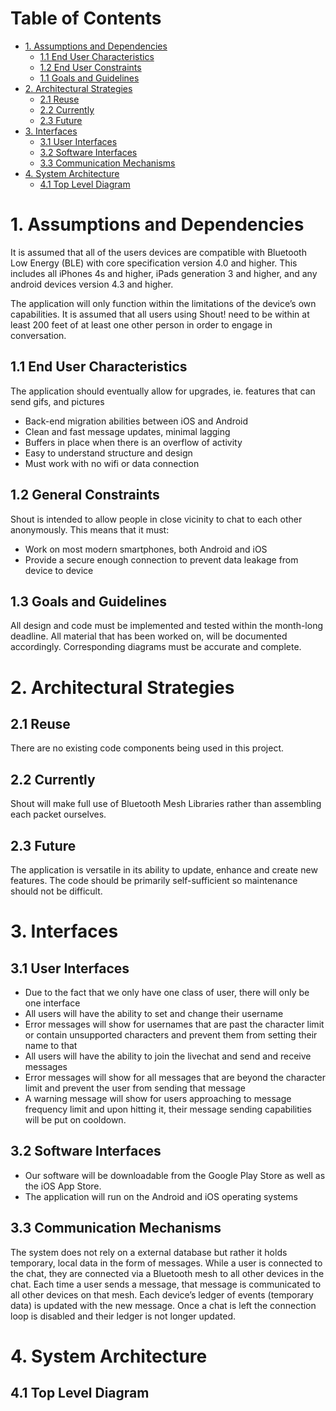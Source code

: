 # Table of Contents
- [1. Assumptions and Dependencies](#1-assumptions-and-dependencies) 
   * [1.1 End User Characteristics](#11-end-user-characteristics)
   * [1.2 End User Constraints](#12-general-constraints)
   * [1.1 Goals and Guidelines](#13-goals-and-guidelines)  
- [2. Architectural Strategies](#2-architectural-strategies)
   * [2.1 Reuse](#21-reuse)
   * [2.2 Currently](#22-currently)
   * [2.3 Future](#23-future)  
 - [3. Interfaces](#3-interfaces)
   * [3.1 User Interfaces](#31-user-interfaces)
   * [3.2 Software Interfaces](#32-software-interfaces)
   * [3.3 Communication Mechanisms](#33-communication-mechanisms)
 - [4. System Architecture](#4-system-architecture)
   * [4.1 Top Level Diagram](#41-top-level-diagram) 	
     
# 1. Assumptions and Dependencies 

It is assumed that all of the users devices are compatible with Bluetooth Low Energy (BLE) with core specification version 4.0 and higher. This includes all iPhones 4s and higher, iPads generation 3 and higher, and any android devices version 4.3 and higher.

The application will only function within the limitations of the device’s own capabilities. It is assumed that all users using Shout! need to be within at least 200 feet of at least one other person in order to engage in conversation.			
## 1.1 End User Characteristics
						
The application should eventually allow for upgrades, ie. features that can send gifs, and pictures
- Back-end migration abilities between iOS and Android 
- Clean and fast message updates, minimal lagging
- Buffers in place when there is an overflow of activity
- Easy to understand structure and design 
- Must work with no wifi or data connection

## 1.2 General Constraints

Shout is intended to allow people in close vicinity to chat to each other anonymously. This means that it must:
- Work on most modern smartphones, both Android and iOS
- Provide a secure enough connection to prevent data leakage from device to device

## 1.3 Goals and Guidelines

All design and code must be implemented and tested within the month-long deadline. All material that has been worked on, will be documented accordingly. Corresponding diagrams must be accurate and complete.

# 2. Architectural Strategies 
## 2.1 Reuse

There are no existing code components being used in this project.

## 2.2 Currently

Shout will make full use of Bluetooth Mesh Libraries rather than assembling each packet ourselves.

## 2.3 Future 

The application is versatile in its ability to update, enhance and create new features. The code should be primarily self-sufficient so maintenance should not be difficult. 

# 3. Interfaces 
## 3.1 User Interfaces

- Due to the fact that we only have one class of user, there will only be one interface
- All users will have the ability to set and change their username
- Error messages will show for usernames that are past the character limit or contain unsupported characters and prevent them from setting their name to that
- All users will have the ability to join the livechat and send and receive messages
- Error messages will show for all messages that are beyond the character limit and prevent the user from sending that message
- A warning message will show for users approaching to message frequency limit and upon hitting it, their message sending capabilities will be put on cooldown.

## 3.2 Software Interfaces

- Our software will be downloadable from the Google Play Store as well as the iOS App Store. 
- The application will run on the Android and iOS operating systems

## 3.3 Communication Mechanisms 

The system does not rely on a external database but rather it holds temporary, local data in the form of messages. While a user is connected to the chat, they are connected via a Bluetooth mesh to all other devices in the chat. Each time a user sends a message, that message is communicated to all other devices on that mesh. Each device’s ledger of events (temporary data) is updated with the new message. Once a chat is left the connection loop is disabled and their ledger is not longer updated.

# 4. System Architecture 
## 4.1 Top Level Diagram 

